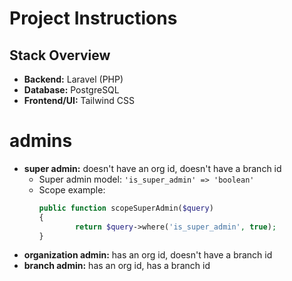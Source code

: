 # Project Instructions
## Stack Overview
- **Backend:** Laravel (PHP)
- **Database:** PostgreSQL
- **Frontend/UI:** Tailwind CSS

# admins
- **super admin:** doesn't have an org id, doesn't have a branch id  
    - Super admin model: `'is_super_admin' => 'boolean'`
    - Scope example:
        ```php
        public function scopeSuperAdmin($query)
        {
                return $query->where('is_super_admin', true);
        }
        ```
- **organization admin:** has an org id, doesn't have a branch id  
- **branch admin:** has an org id, has a branch id

